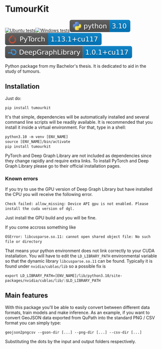 # TumourKit
[![Ubuntu tests](https://github.com/Jerry-Master/lung-tumour-study/actions/workflows/pytest-ubuntu.yml/badge.svg)](https://github.com/Jerry-Master/lung-tumour-study/actions/workflows/pytest-ubuntu.yml)[![Windows tests](https://github.com/Jerry-Master/lung-tumour-study/actions/workflows/pytest-windows.yml/badge.svg)](https://github.com/Jerry-Master/lung-tumour-study/actions/workflows/pytest-windows.yml)[![pyversion](https://raw.githubusercontent.com/Jerry-Master/badges/main/py_version.svg)](https://www.python.org/) [![torchversion](https://raw.githubusercontent.com/Jerry-Master/badges/main/torch_version.svg)](https://pytorch.org/) [![dglversion](https://raw.githubusercontent.com/Jerry-Master/badges/main/dgl-1.0.1.svg)](https://www.dgl.ai/)

Python package from my Bachelor's thesis. It is dedicated to aid in the study of tumours.

## Installation

Just do:

```shell
pip install tumourkit
```

It's that simple, dependencies will be automatically installed and several command line scripts will be readily available. It is recommended that you install it inside a virtual environment. For that, type in a shell:

```shell
python3.10 -m venv [ENV_NAME]
source [ENV_NAME]/bin/activate
pip install tumourkit
```

PyTorch and Deep Graph Library are not included as dependencies since they change rapidly and require extra links. To install PyTorch and Deep Graph Library please go to their official installation pages. 

### Known errors

If you try to use the GPU version of Deep Graph Library but have installed the CPU you will receive the following error.

```shell
Check failed: allow_missing: Device API gpu is not enabled. Please install the cuda version of dgl.
```

Just install the GPU build and you will be fine.

If you come accross something like

```shell
OSError: libcusparse.so.11: cannot open shared object file: No such file or directory
```

That means your python environment does not link correctly to your CUDA installation. You will have to edit the `LD_LIBRARY_PATH` environmental variable so that the dynamic library `libcusparse.so.11` can be found. Typically it is found under `nvidia/cublas/lib` so a possible fix is

```shell
export LD_LIBRARY_PATH=[ENV_NAME]/lib/python3.10/site-packages/nvidia/cublas/lib/:$LD_LIBRARY_PATH
```

## Main features

With this package you'll be able to easily convert between different data formats, train models and make inference. As an example, if you want to convert GeoJSON data exported from QuPath into the standard PNG / CSV format you can simply type:

```shell
geojson2pngcsv --gson-dir [...] --png-dir [...] --csv-dir [...]
```

Substituting the dots by the input and output folders respectively.

